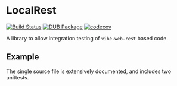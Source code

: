 # LocalRest

[![Build Status](https://travis-ci.com/geod24/localrest.svg?branch=v0.x.x)](https://travis-ci.com/geod24/localrest)
[![DUB Package](https://img.shields.io/dub/v/localrest.svg)](https://code.dlang.org/packages/localrest)
[![codecov](https://codecov.io/gh/Geod24/localrest/branch/v0.x.x/graph/badge.svg)](https://codecov.io/gh/Geod24/localrest)

A library to allow integration testing of `vibe.web.rest` based code.

## Example

The single source file is extensively documented, and includes two unittests.
